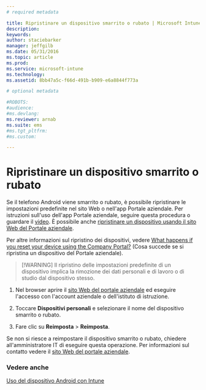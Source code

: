 ```yaml
---
# required metadata

title: Ripristinare un dispositivo smarrito o rubato | Microsoft Intune
description:
keywords:
author: staciebarker
manager: jeffgilb
ms.date: 05/31/2016
ms.topic: article
ms.prod:
ms.service: microsoft-intune
ms.technology:
ms.assetid: 8bb47a5c-f66d-491b-b909-e6a8844f773a

# optional metadata

#ROBOTS:
#audience:
#ms.devlang:
ms.reviewer: arnab
ms.suite: ems
#ms.tgt_pltfrm:
#ms.custom:

---
```



# Ripristinare un dispositivo smarrito o rubato

Se il telefono Android viene smarrito o rubato, è possibile ripristinare le impostazioni predefinite nel sito Web o nell'app Portale aziendale. Per istruzioni sull'uso dell'app Portale aziendale, seguire questa procedura o guardare il [video](http://aka.ms/ly1x17). È possibile anche [ripristinare un dispositivo usando il sito Web del Portale aziendale](reset-your-device-cpwebsite.md).

Per altre informazioni sul ripristino dei dispositivi, vedere [What happens if you reset your device using the Company Portal?](what-happens-if-you-reset-your-device-using-the-company-portal-android.md) (Cosa succede se si ripristina un dispositivo del Portale aziendale).

> [!WARNING] Il ripristino delle impostazioni predefinite di un dispositivo implica la rimozione dei dati personali e di lavoro o di studio dal dispositivo stesso.

1.  Nel browser aprire il [sito Web del portale aziendale](http://portal.manage.microsoft.com) ed eseguire l'accesso con l'account aziendale o dell'istituto di istruzione.

2.  Toccare **Dispositivi personali** e selezionare il nome del dispositivo smarrito o rubato.

3.  Fare clic su **Reimposta** &gt; **Reimposta**.

Se non si riesce a reimpostare il dispositivo smarrito o rubato, chiedere all'amministratore IT di eseguire questa operazione. Per informazioni sul contatto vedere il [sito Web del portale aziendale](http://portal.manage.microsoft.com).

### Vedere anche
[Uso del dispositivo Android con Intune](using-your-android-device-with-intune.md)



<!--HONumber=Jun16_HO2-->


